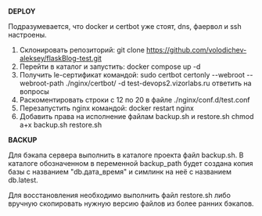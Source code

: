 **DEPLOY**

Подразумевается, что docker и certbot уже стоят, dns, фаервол и ssh настроены.
1. Склонировать репозиторий:
git clone https://github.com/volodichev-aleksey/flaskBlog-test.git
2. Перейти в каталог и запустить:
docker compose up -d
3. Получить le-сертификат командой:
sudo certbot certonly --webroot --webroot-path ./nginx/certbot/ -d test-devops2.vizorlabs.ru
ответить на вопросы
5. Раскоментировать строки с 12 по 20 в файле  ./nginx/conf.d/test.conf
6. Перезапустить nginx командой:
docker restart nginx 
7. Добавить права на исполнение файлам backup.sh и restore.sh
chmod a+x backup.sh restore.sh

**BACKUP**

Для бэкапа сервера выполнить в каталоге проекта файл backup.sh. В каталоге обозначенном в переменной backup_path будет создана копия базы с названием "db.дата_время" и симлинк на неё с названием db.latest.

Для восстановления необходимо выполнить файл restore.sh либо вручную скопировать нужную версию файлов из более ранних бэкапов.
